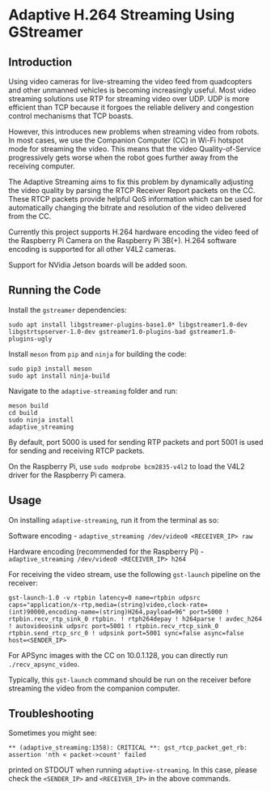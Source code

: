# Adaptive H.264 Streaming Using GStreamer

## Introduction

Using video cameras for live-streaming the video feed from quadcopters and other unmanned vehicles is becoming increasingly useful. Most video streaming solutions use RTP for streaming video over UDP. UDP is more efficient than TCP because it forgoes the reliable delivery and congestion control mechanisms that TCP boasts.

However, this introduces new problems when streaming video from robots. In most cases, we use the Companion Computer (CC) in Wi-Fi hotspot mode for streaming the video. This means that the video Quality-of-Service progressively gets worse when the robot goes further away from the receiving computer.

The Adaptive Streaming aims to fix this problem by dynamically adjusting the video quality by parsing the RTCP Receiver Report packets on the CC. These RTCP packets provide helpful QoS information which can be used for automatically changing the bitrate and resolution of the video delivered from the CC.

Currently this project supports H.264 hardware encoding the video feed of the Raspberry Pi Camera on the Raspberry Pi 3B(+). H.264 software encoding is supported for all other V4L2 cameras.

Support for NVidia Jetson boards will be added soon.

## Running the Code

Install the `gstreamer` dependencies:

```
sudo apt install libgstreamer-plugins-base1.0* libgstreamer1.0-dev libgstrtspserver-1.0-dev gstreamer1.0-plugins-bad gstreamer1.0-plugins-ugly
```

Install `meson` from `pip` and `ninja` for building the code:

```
sudo pip3 install meson
sudo apt install ninja-build
```

Navigate to the `adaptive-streaming` folder and run:

```
meson build
cd build
sudo ninja install
adaptive_streaming
```

By default, port 5000 is used for sending RTP packets and port 5001 is used for sending and receiving RTCP packets.

On the Raspberry Pi, use `sudo modprobe bcm2835-v4l2` to load the V4L2 driver for the Raspberry Pi camera.

## Usage

On installing `adaptive-streaming`, run it from the terminal as so:

Software encoding - `adaptive_streaming /dev/video0 <RECEIVER_IP> raw`

Hardware encoding (recommended for the Raspberry Pi) - `adaptive_streaming /dev/video0 <RECEIVER_IP> h264`

For receiving the video stream, use the following `gst-launch` pipeline on the receiver:

`gst-launch-1.0 -v rtpbin latency=0 name=rtpbin udpsrc caps="application/x-rtp,media=(string)video,clock-rate=(int)90000,encoding-name=(string)H264,payload=96" port=5000 !  rtpbin.recv_rtp_sink_0 rtpbin. ! rtph264depay ! h264parse ! avdec_h264 ! autovideosink udpsrc port=5001 ! rtpbin.recv_rtcp_sink_0 rtpbin.send_rtcp_src_0 ! udpsink port=5001 sync=false async=false host=<SENDER_IP>`

For APSync images with the CC on 10.0.1.128, you can directly run `./recv_apsync_video`.

Typically, this `gst-launch` command should be run on the receiver before streaming the video from the companion computer.

## Troubleshooting

Sometimes you might see:

```
** (adaptive_streaming:1358): CRITICAL **: gst_rtcp_packet_get_rb: assertion 'nth < packet->count' failed
```

printed on STDOUT when running `adaptive-streaming`. In this case, please check the `<SENDER_IP>` and  `<RECEIVER_IP>` in the above commands.
